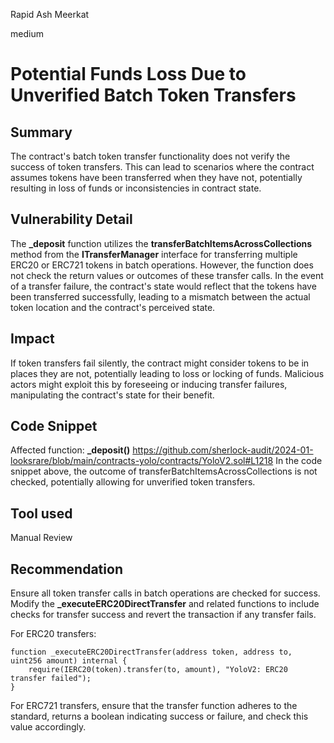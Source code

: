 Rapid Ash Meerkat

medium

# Potential Funds Loss Due to Unverified Batch Token Transfers

## Summary
The contract's batch token transfer functionality does not verify the success of token transfers. This can lead to scenarios where the contract assumes tokens have been transferred when they have not, potentially resulting in loss of funds or inconsistencies in contract state.
## Vulnerability Detail
The **_deposit** function utilizes the **transferBatchItemsAcrossCollections** method from the **ITransferManager** interface for transferring multiple ERC20 or ERC721 tokens in batch operations. However, the function does not check the return values or outcomes of these transfer calls. In the event of a transfer failure, the contract's state would reflect that the tokens have been transferred successfully, leading to a mismatch between the actual token location and the contract's perceived state.
## Impact
If token transfers fail silently, the contract might consider tokens to be in places they are not, potentially leading to loss or locking of funds. Malicious actors might exploit this by foreseeing or inducing transfer failures, manipulating the contract's state for their benefit.
## Code Snippet
Affected function: **_deposit()**
https://github.com/sherlock-audit/2024-01-looksrare/blob/main/contracts-yolo/contracts/YoloV2.sol#L1218
In the code snippet above, the outcome of transferBatchItemsAcrossCollections is not checked, potentially allowing for unverified token transfers.

## Tool used

Manual Review

## Recommendation
Ensure all token transfer calls in batch operations are checked for success. Modify the **_executeERC20DirectTransfer** and related functions to include checks for transfer success and revert the transaction if any transfer fails.

For ERC20 transfers:

```solidity
function _executeERC20DirectTransfer(address token, address to, uint256 amount) internal {
    require(IERC20(token).transfer(to, amount), "YoloV2: ERC20 transfer failed");
}
```


For ERC721 transfers, ensure that the transfer function adheres to the standard, returns a boolean indicating success or failure, and check this value accordingly.